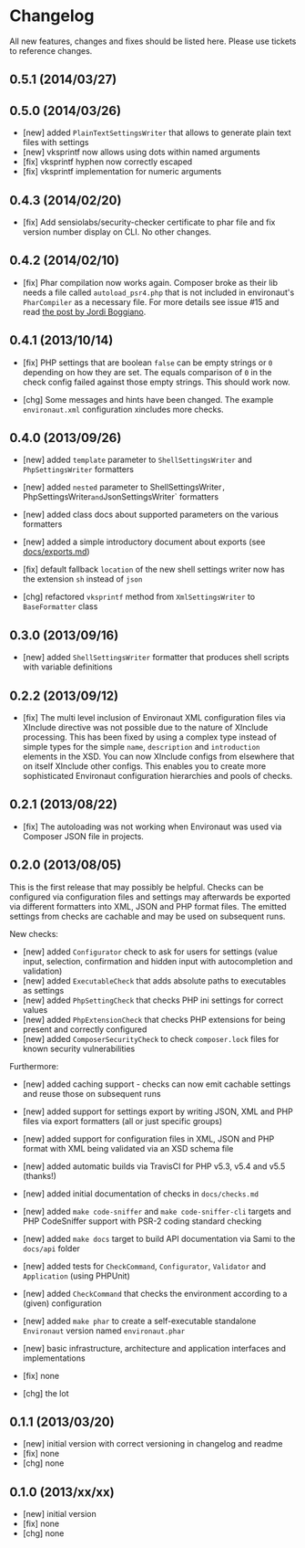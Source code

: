 # Changelog

All new features, changes and fixes should be listed here. Please use tickets to reference changes.

## 0.5.1 (2014/03/27)

## 0.5.0 (2014/03/26)

* [new] added `PlainTextSettingsWriter` that allows to generate plain text files with settings
* [new] vksprintf now allows using dots within named arguments
* [fix] vksprintf hyphen now correctly escaped
* [fix] vksprintf implementation for numeric arguments

## 0.4.3 (2014/02/20)

* [fix] Add sensiolabs/security-checker certificate to phar file and fix version number display on CLI. No other changes.

## 0.4.2 (2014/02/10)

* [fix] Phar compilation now works again. Composer broke as their lib needs a
        file called ```autoload_psr4.php``` that is not included in environaut's
        `PharCompiler` as a necessary file. For more details see issue #15 and
        read [the post by Jordi Boggiano](http://seld.be/notes/psr-4-autoloading-support-in-composer).

## 0.4.1 (2013/10/14)

* [fix] PHP settings that are boolean `false` can be empty strings or `0` depending on how they are set. The equals
        comparison of `0` in the check config failed against those empty strings. This should work now.

* [chg] Some messages and hints have been changed. The example `environaut.xml` configuration xincludes more checks.

## 0.4.0 (2013/09/26)

* [new] added `template` parameter to `ShellSettingsWriter` and `PhpSettingsWriter` formatters
* [new] added `nested` parameter to ShellSettingsWriter`, `PhpSettingsWriter` and `JsonSettingsWriter` formatters
* [new] added class docs about supported parameters on the various formatters
* [new] added a simple introductory document about exports (see [docs/exports.md](docs/exports.md))

* [fix] default fallback `location` of the new shell settings writer now has the extension `sh` instead of `json`

* [chg] refactored `vksprintf` method from `XmlSettingsWriter` to `BaseFormatter` class

## 0.3.0 (2013/09/16)

* [new] added `ShellSettingsWriter` formatter that produces shell scripts with variable definitions

## 0.2.2 (2013/09/12)

* [fix] The multi level inclusion of Environaut XML configuration files via
  XInclude directive was not possible due to the nature of XInclude processing.
  This has been fixed by using a complex type instead of simple types for the
  simple `name`, `description` and `introduction` elements in the XSD. You can
  now XInclude configs from elsewhere that on itself XInclude other configs.
  This enables you to create more sophisticated Environaut configuration
  hierarchies and pools of checks.

## 0.2.1 (2013/08/22)

* [fix] The autoloading was not working when Environaut was used via Composer
  JSON file in projects.

## 0.2.0 (2013/08/05)

This is the first release that may possibly be helpful. Checks can be
configured via configuration files and settings may afterwards be exported
via different formatters into XML, JSON and PHP format files. The emitted
settings from checks are cachable and may be used on subsequent runs.

New checks:

* [new] added `Configurator` check to ask for users for settings (value input, selection, confirmation and hidden input with autocompletion and validation)
* [new] added `ExecutableCheck` that adds absolute paths to executables as settings
* [new] added `PhpSettingCheck` that checks PHP ini settings for correct values
* [new] added `PhpExtensionCheck` that checks PHP extensions for being present and correctly configured
* [new] added `ComposerSecurityCheck` to check `composer.lock` files for known security vulnerabilities

Furthermore:

* [new] added caching support - checks can now emit cachable settings and reuse those on subsequent runs
* [new] added support for settings export by writing JSON, XML and PHP files via export formatters (all or just specific groups)
* [new] added support for configuration files in XML, JSON and PHP format with XML being validated via an XSD schema file
* [new] added automatic builds via TravisCI for PHP v5.3, v5.4 and v5.5 (thanks!)
* [new] added initial documentation of checks in `docs/checks.md`
* [new] added `make code-sniffer` and `make code-sniffer-cli` targets and PHP CodeSniffer support with PSR-2 coding standard checking
* [new] added `make docs` target to build API documentation via Sami to the `docs/api` folder
* [new] added tests for `CheckCommand`, `Configurator`, `Validator`  and `Application` (using PHPUnit)
* [new] added `CheckCommand` that checks the environment according to a (given) configuration
* [new] added `make phar` to create a self-executable standalone `Environaut` version named `environaut.phar`
* [new] basic infrastructure, architecture and application interfaces and implementations

* [fix] none

* [chg] the lot

## 0.1.1 (2013/03/20)

* [new] initial version with correct versioning in changelog and readme
* [fix] none
* [chg] none

## 0.1.0 (2013/xx/xx)

* [new] initial version
* [fix] none
* [chg] none
